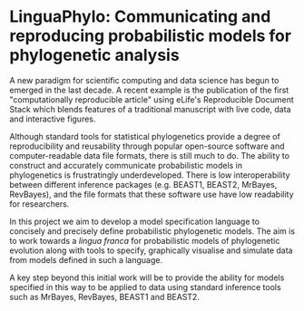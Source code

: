 # LinguaPhylo: Communicating and reproducing probabilistic models for phylogenetic analysis

A new paradigm for scientific computing and data science has begun to emerged in the last decade. A recent example is the publication of the first "computationally reproducible article" using eLife's Reproducible Document Stack which blends features of a traditional manuscript with live code, data and interactive figures.

Although standard tools for statistical phylogenetics provide a degree of reproducibility and reusability through popular open-source software and computer-readable data file formats, there is still much to do. The ability to construct and accurately communicate probabilistic models in phylogenetics is frustratingly underdeveloped. There is low interoperability between different inference packages (e.g. BEAST1, BEAST2, MrBayes, RevBayes), and the file formats that these software use have low readability for researchers.

In this project we aim to develop a model specification language to concisely and precisely define probabilistic phylogenetic models. The aim is to work towards a _lingua franca_ for probabilistic models of phylogenetic evolution along with tools to specify, graphically visualise and simulate data from models defined in such a language. 

A key step beyond this initial work will be to provide the ability for models specified in this way to be applied to data using standard inference tools such as MrBayes, RevBayes, BEAST1 and BEAST2.
